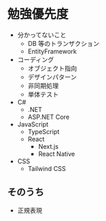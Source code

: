 # 勉強優先度

- 分かってないこと
  - DB 等のトランザクション
  - EntityFramework
- コーディング
  - オブジェクト指向
  - デザインパターン
  - 非同期処理
  - 単体テスト
- C#
  - .NET
  - ASP.NET Core
- JavaScript
  - TypeScript
  - React
    - Next.js
    - React Native
- CSS
  - Tailwind CSS

## そのうち

- 正規表現
